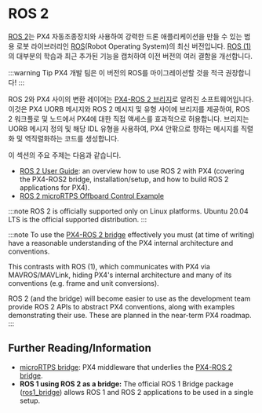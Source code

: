 # ROS 2

[ROS 2](https://index.ros.org/doc/ros2/)는 PX4 자동조종장치와 사용하여 강력한 드론 애플리케이션을 만들 수 있는 범용 로봇 라이브러리인 [ROS](http://www.ros.org/)(Robot Operating System)의 최신 버전입니다. [ROS (1)](../ros/ros1.md)의 대부분의 학습과 최근 추가된 기능을 캡처하여 이전 버전의 여러 결함을 개선합니다.

:::warning
Tip PX4 개발 팀은 이 버전의 ROS를 마이그레이션할 것을 적극 권장합니다!
:::

ROS 2와 PX4 사이의 변환 레이어는 [PX4-ROS 2 브리지](../ros/ros2_comm.md)로 알려진 소프트웨어입니다. 이것은 PX4 UORB 메시지와 ROS 2 메시지 및 유형 사이에 브리지를 제공하여, ROS 2 워크플로 및 노드에서 PX4에 대한 직접 액세스를 효과적으로 허용합니다. 브리지는 UORB 메시지 정의 및 해당 IDL 유형을 사용하여, PX4 안팎으로 향하는 메시지를 직렬화 및 역직렬화하는 코드를 생성합니다.

이 섹션의 주요 주제는 다음과 같습니다.
- [ROS 2 User Guide](../ros/ros2_comm.md): an overview how to use ROS 2 with PX4 (covering the PX4-ROS2 bridge, installation/setup, and how to build ROS 2 applications for PX4).
- [ROS 2 microRTPS Offboard Control Example](../ros/ros2_offboard_control.md)

:::note ROS
2 is officially supported only on Linux platforms. Ubuntu 20.04 LTS is the official supported distribution.
:::

:::note
To use the [PX4-ROS 2 bridge](../ros/ros2_comm.md) effectively you must (at time of writing) have a reasonable understanding of the PX4 internal architecture and conventions.

This contrasts with ROS (1), which communicates with PX4 via MAVROS/MAVLink, hiding PX4's internal architecture and many of its conventions (e.g. frame and unit conversions).

ROS 2 (and the bridge) will become easier to use as the development team provide ROS 2 APIs to abstract PX4 conventions, along with examples demonstrating their use. These are planned in the near-term PX4 roadmap.
:::


## Further Reading/Information

- [microRTPS bridge](../middleware/micrortps.md): PX4 middleware that underlies the [PX4-ROS 2 bridge](../ros/ros2_comm.md).
- **ROS 1 using ROS 2 as a bridge:** The official ROS 1 Bridge package ([ros1_bridge](https://github.com/ros2/ros1_bridge)) allows ROS 1 and ROS 2 applications to be used in a single setup.


